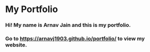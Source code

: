# My Portfolio

### Hi! My name is Arnav Jain and this is my portfolio.

### Go to https://arnavj1903.github.io/portfolio/ to view my website.
